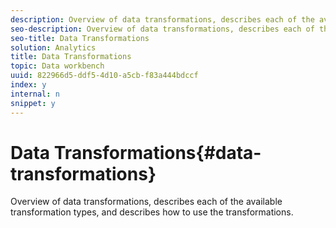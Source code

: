 ```yaml
---
description: Overview of data transformations, describes each of the available transformation types, and describes how to use the transformations.
seo-description: Overview of data transformations, describes each of the available transformation types, and describes how to use the transformations.
seo-title: Data Transformations
solution: Analytics
title: Data Transformations
topic: Data workbench
uuid: 822966d5-ddf5-4d10-a5cb-f83a444bdccf
index: y
internal: n
snippet: y
---
```


# Data Transformations{#data-transformations}

Overview of data transformations, describes each of the available transformation types, and describes how to use the transformations.

